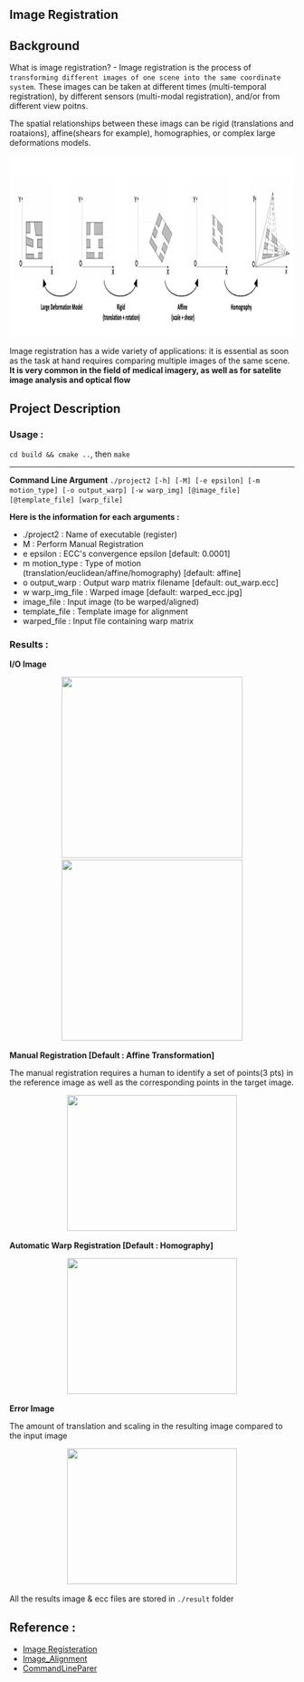 ## Image Registration

## Background
What is image registration? - Image registration is the process of `transforming different images of one scene into the same coordinate system`. These images can be taken at different times (multi-temporal registration), by different sensors (multi-modal registration), and/or from different view poitns. 

The spatial relationships between these imags can be rigid (translations and roataions), affine(shears for example), homographies, or complex large deformations models.

<p align="center">
  <img src="./images/Multiple Deformation.png" width="860" height="320" >
</p>

Image registration has a wide variety of applications: it is essential as soon as the task at hand requires comparing multiple images of the same scene. **It is very common in the field of medical imagery, as well as for satelite image analysis and optical flow**



## Project Description

### Usage : 

``cd build && cmake ..``, then `make`

---
**Command Line Argument**
```./project2 [-h] [-M] [-e epsilon] [-m motion_type] [-o output_warp] [-w warp_img] [@image_file] [@template_file] [warp_file]```

**Here is the information for each arguments :**
- ./project2        : Name of executable (register)
- M                 : Perform Manual Registration
- e epsilon         : ECC's convergence epsilon [default: 0.0001]
- m motion_type     : Type of motion (translation/euclidean/affine/homography) [default: affine]
- o output_warp     : Output warp matrix filename [default: out_warp.ecc]
- w warp_img_file   : Warped image [default: warped_ecc.jpg]
- image_file        : Input image (to be warped/aligned)
- template_file     : Template image for alignment
- warped_file       : Input file containing warp matrix

### Results :

**I/O Image**

<p align="center">
  <img src="./images/home_day.jpg" width="320" height="320" >
  <img src="./images/home_night.jpg"width="320" height="320"> 
</p>



**Manual Registration [Default : Affine Transformation]**

The manual registration requires a human to identify a set of points(3 pts) in the reference image as well as the corresponding points in the target image.

<p align="center">
  <img src="./images/warp_image.jpg" width="300" height="240" >
</p>

**Automatic Warp Registration [Default : Homography]**

<p align="center">
  <img src="./result/warped_file.jpg" width="300" height="240" >
</p>

**Error Image**

The amount of translation and scaling in the resulting image compared to the input image

<p align="center">
  <img src="./result/error.jpg" width="300" height="240" >
</p>

All the results image & ecc files are stored in `./result` folder 
## Reference :
* [Image Registeration](https://www.sicara.ai/blog/2019-07-16-image-registration-deep-learning)
* [Image_Alignment](https://docs.opencv.org/master/dd/d93/samples_2cpp_2image_alignment_8cpp-example.html#a39)
* [CommandLineParer](https://docs.opencv.org/3.4/d9/d8d/samples_2dnn_2classification_8cpp-example.html#_a0)
